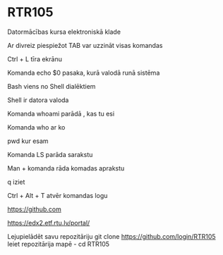 # RTR105

Datormācības kursa elektroniskā klade

Ar divreiz piespiežot TAB var uzzināt visas komandas

Ctrl + L tīra ekrānu

Komanda echo $0 pasaka, kurā valodā runā sistēma

Bash viens no Shell dialēktiem

Shell ir datora valoda

Komanda whoami parādā , kas tu esi

Komanda who ar ko

pwd kur esam

Komanda LS parāda sarakstu

Man + komanda rāda komadas aprakstu

q iziet

Ctrl + Alt + T atvēr komandas logu

https://github.com

https://edx2.etf.rtu.lv/portal/

Lejupielādēt savu repozitāriju
git clone https://github.com/login/RTR105
Ieiet repozitārija mapē -
cd RTR105

